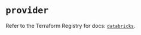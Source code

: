 # `provider`

Refer to the Terraform Registry for docs: [`databricks`](https://registry.terraform.io/providers/databricks/databricks/1.64.1/docs).

